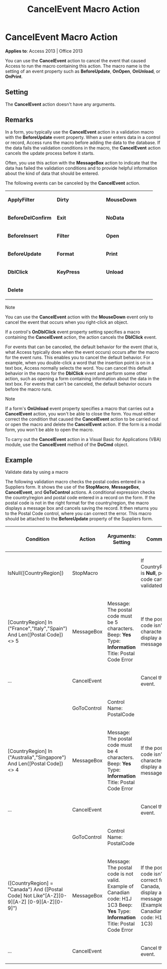﻿---
title: CancelEvent Macro Action
TOCTitle: CancelEvent Macro Action
ms:assetid: d9d3ea99-c9fb-2524-c570-e3ee6d20af98
ms:mtpsurl: https://msdn.microsoft.com/library/Ff835110(v=office.15)
ms:contentKeyID: 48548066
ms.date: 09/18/2015
mtps_version: v=office.15
f1_keywords:
- vbaac10.chm78430
f1_categories:
- Office.Version=v15
---

# CancelEvent Macro Action


**Applies to**: Access 2013 | Office 2013


You can use the **CancelEvent** action to cancel the event that caused Access to run the macro containing this action. The macro name is the setting of an event property such as **BeforeUpdate**, **OnOpen**, **OnUnload**, or **OnPrint**.

## Setting

The **CancelEvent** action doesn't have any arguments.

## Remarks

In a form, you typically use the **CancelEvent** action in a validation macro with the **BeforeUpdate** event property. When a user enters data in a control or record, Access runs the macro before adding the data to the database. If the data fails the validation conditions in the macro, the **CancelEvent** action cancels the update process before it starts.

Often, you use this action with the **MessageBox** action to indicate that the data has failed the validation conditions and to provide helpful information about the kind of data that should be entered.

The following events can be canceled by the **CancelEvent** action.

<table>
<colgroup>
<col style="width: 33%" />
<col style="width: 33%" />
<col style="width: 33%" />
</colgroup>
<tbody>
<tr class="odd">
<td><p><strong>ApplyFilter</strong></p></td>
<td><p><strong>Dirty</strong></p></td>
<td><p><strong>MouseDown</strong></p></td>
</tr>
<tr class="even">
<td><p><strong>BeforeDelConfirm</strong></p></td>
<td><p><strong>Exit</strong></p></td>
<td><p><strong>NoData</strong></p></td>
</tr>
<tr class="odd">
<td><p><strong>BeforeInsert</strong></p></td>
<td><p><strong>Filter</strong></p></td>
<td><p><strong>Open</strong></p></td>
</tr>
<tr class="even">
<td><p><strong>BeforeUpdate</strong></p></td>
<td><p><strong>Format</strong></p></td>
<td><p><strong>Print</strong></p></td>
</tr>
<tr class="odd">
<td><p><strong>DblClick</strong></p></td>
<td><p><strong>KeyPress</strong></p></td>
<td><p><strong>Unload</strong></p></td>
</tr>
<tr class="even">
<td><p><strong>Delete</strong></p></td>
<td><p></p></td>
<td><p></p></td>
</tr>
</tbody>
</table>



> [!NOTE]
> <P>You can use the <STRONG>CancelEvent</STRONG> action with the <STRONG>MouseDown</STRONG> event only to cancel the event that occurs when you right-click an object.</P>



If a control's **OnDblClick** event property setting specifies a macro containing the **CancelEvent** action, the action cancels the **DblClick** event.

For events that can be canceled, the default behavior for the event (that is, what Access typically does when the event occurs) occurs after the macro for the event runs. This enables you to cancel the default behavior. For example, when you double-click a word that the insertion point is on in a text box, Access normally selects the word. You can cancel this default behavior in the macro for the **DblClick** event and perform some other action, such as opening a form containing information about the data in the text box. For events that can't be canceled, the default behavior occurs before the macro runs.


> [!NOTE]
> <P>If a form's <STRONG>OnUnload</STRONG> event property specifies a macro that carries out a <STRONG>CancelEvent</STRONG> action, you won't be able to close the form. You must either correct the condition that caused the <STRONG>CancelEvent</STRONG> action to be carried out or open the macro and delete the <STRONG>CancelEvent</STRONG> action. If the form is a modal form, you won't be able to open the macro.</P>



To carry out the **CancelEvent** action in a Visual Basic for Applications (VBA) module, use the **CancelEvent** method of the **DoCmd** object.

## Example

Validate data by using a macro

The following validation macro checks the postal codes entered in a Suppliers form. It shows the use of the **StopMacro**, **MessageBox**, **CancelEvent**, and **GoToControl** actions. A conditional expression checks the country/region and postal code entered in a record on the form. If the postal code is not in the right format for the country/region, the macro displays a message box and cancels saving the record. It then returns you to the Postal Code control, where you can correct the error. This macro should be attached to the **BeforeUpdate** property of the Suppliers form.

<table>
<colgroup>
<col style="width: 25%" />
<col style="width: 25%" />
<col style="width: 25%" />
<col style="width: 25%" />
</colgroup>
<thead>
<tr class="header">
<th><p>Condition</p></th>
<th><p>Action</p></th>
<th><p>Arguments: Setting</p></th>
<th><p>Comment</p></th>
</tr>
</thead>
<tbody>
<tr class="odd">
<td><p>IsNull([CountryRegion])</p></td>
<td><p>StopMacro</p></td>
<td><p></p></td>
<td><p>If CountryRegion is <strong>Null</strong>, postal code can't be validated.</p></td>
</tr>
<tr class="even">
<td><p>[CountryRegion] In (&quot;France&quot;,&quot;Italy&quot;,&quot;Spain&quot;) And Len([Postal Code]) &lt;&gt; 5</p></td>
<td><p>MessageBox</p></td>
<td><p>Message: The postal code must be 5 characters. Beep: <strong>Yes</strong> Type: <strong>Information</strong> Title: Postal Code Error</p></td>
<td><p>If the postal code isn't 5 characters, display a message.</p></td>
</tr>
<tr class="odd">
<td><p>...</p></td>
<td><p>CancelEvent</p></td>
<td><p></p></td>
<td><p>Cancel the event.</p></td>
</tr>
<tr class="even">
<td><p></p></td>
<td><p>GoToControl</p></td>
<td><p>Control Name: PostalCode</p></td>
<td><p></p></td>
</tr>
<tr class="odd">
<td><p>[CountryRegion] In (&quot;Australia&quot;,&quot;Singapore&quot;) And Len([Postal Code]) &lt;&gt; 4</p></td>
<td><p>MessageBox</p></td>
<td><p>Message: The postal code must be 4 characters. Beep: <strong>Yes</strong> Type: <strong>Information</strong> Title: Postal Code Error</p></td>
<td><p>If the postal code isn't 4 characters, display a message.</p></td>
</tr>
<tr class="even">
<td><p>...</p></td>
<td><p>CancelEvent</p></td>
<td><p></p></td>
<td><p>Cancel the event.</p></td>
</tr>
<tr class="odd">
<td><p></p></td>
<td><p>GoToControl</p></td>
<td><p>Control Name: PostalCode</p></td>
<td><p></p></td>
</tr>
<tr class="even">
<td><p>([CountryRegion] = &quot;Canada&quot;) And ([Postal Code] Not Like&quot;[A-Z][0-9][A-Z] [0-9][A-Z][0-9]&quot;)</p></td>
<td><p>MessageBox</p></td>
<td><p>Message: The postal code is not valid. Example of Canadian code: H1J 1C3 Beep: <strong>Yes</strong> Type: <strong>Information</strong> Title: Postal Code Error</p></td>
<td><p>If the postal code isn't correct for Canada, display a message. (Example of Canadian code: H1J 1C3)</p></td>
</tr>
<tr class="odd">
<td><p>...</p></td>
<td><p>CancelEvent</p></td>
<td><p></p></td>
<td><p>Cancel the event.</p></td>
</tr>
</tbody>
</table>

